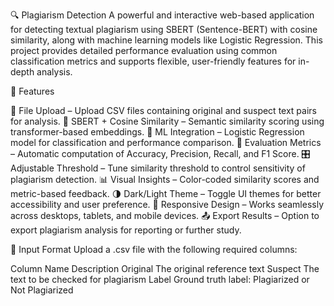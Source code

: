 🔍 Plagiarism Detection
    A powerful and interactive web-based application for detecting textual plagiarism using SBERT (Sentence-BERT) with cosine similarity, along with machine learning models like Logistic Regression. This project provides detailed performance evaluation using common classification metrics and supports flexible, user-friendly features for in-depth analysis.

🚀 Features

  📁 File Upload – Upload CSV files containing original and suspect text pairs for analysis.
  🧠 SBERT + Cosine Similarity – Semantic similarity scoring using transformer-based embeddings.
  🤖 ML Integration – Logistic Regression model for classification and performance comparison.
  🎯 Evaluation Metrics – Automatic computation of Accuracy, Precision, Recall, and F1 Score.
  🎛️ Adjustable Threshold – Tune similarity threshold to control sensitivity of plagiarism detection.
  📊 Visual Insights – Color-coded similarity scores and metric-based feedback.
  🌗 Dark/Light Theme – Toggle UI themes for better accessibility and user preference.
  📱 Responsive Design – Works seamlessly across desktops, tablets, and mobile devices.
  📤 Export Results – Option to export plagiarism analysis for reporting or further study.

📂 Input Format
  Upload a .csv file with the following required columns:

  Column Name	Description
  Original	The original reference text
  Suspect	The text to be checked for plagiarism
  Label	Ground truth label: Plagiarized or Not Plagiarized

